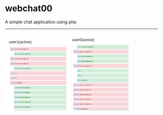 # webchat00
A simple chat application using php
<hr>
<img src="screen/1.png" width="40%">
<img src="screen/2.png" width="40%">


